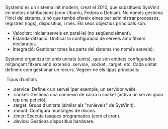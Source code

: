 Systemd és un sistema init modern, creat el 2010, que substitueix SysVinit en moltes distribucions (com Ubuntu, Fedora o Debian). No només gestiona l’inici del sistema, sinó que també ofereix eines per administrar processos, registres (logs), dispositius, i més. Els seus objectius principals són:​

- Velocitat: Iniciar serveis en paral·lel (no seqüencialment).​
- Estandardització: Unificar la configuració de serveis amb fitxers declaratius.​
- Integració: Gestionar totes les parts del sistema (no només serveis).​

Systemd organitza tot amb unitats (units), que són entitats configurades mitjançant fitxers amb extensió .service, .socket, .target, etc. Cada unitat defineix com gestionar un recurs. Vegem-ne els tipus principals:​

​
Tipus d’unitats​
- .service: Defineix un servei (per exemple, un servidor web).​
- .socket: Gestiona una connexió de xarxa o socket (activa un servei quan rep una petició).​
- .target: Grups d’unitats (similar als "runlevels" de SysVinit).​
- .mount: Configura muntatges de discos.​
- .timer: Executa tasques programades (com el cron).​
- .device: Gestiona dispositius hardware.​